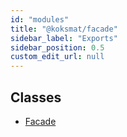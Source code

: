 ```yaml
---
id: "modules"
title: "@koksmat/facade"
sidebar_label: "Exports"
sidebar_position: 0.5
custom_edit_url: null
---
```


## Classes

- [Facade](classes/Facade.md)
